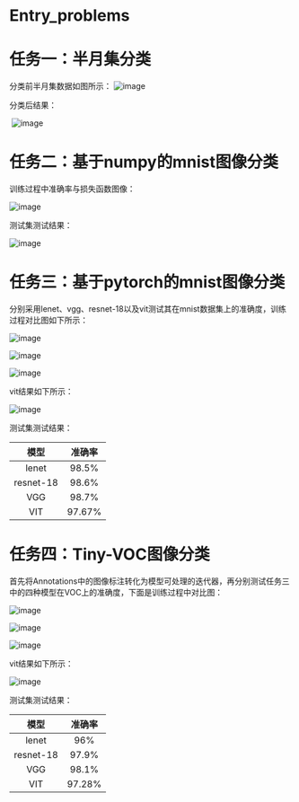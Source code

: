 # Entry_problems
# 任务一：半月集分类

分类前半月集数据如图所示：
![image](./pictures/half_moon_undivided.png)

分类后结果：

​	![image](./pictures/half_moon_boundary.png)

# 任务二：基于numpy的mnist图像分类

训练过程中准确率与损失函数图像：

![image](./pictures/mnist_np.png)

测试集测试结果：

![image](./pictures/mnist_np_accuracy.png)

# 任务三：基于pytorch的mnist图像分类

分别采用lenet、vgg、resnet-18以及vit测试其在mnist数据集上的准确度，训练过程对比图如下所示：

![image](./pictures/legend.png)

![image](./pictures/mnist_pytorch_accuracy.png)

![image](./pictures/mnist_pytorch_loss.png)

vit结果如下所示：

![image](./pictures/mnist_vit.png)

测试集测试结果：

|   模型    | 准确率 |
| :-------: | :----: |
|   lenet   | 98.5%  |
| resnet-18 | 98.6%  |
|    VGG    | 98.7%  |
|    VIT    | 97.67% |

# 任务四：Tiny-VOC图像分类

首先将Annotations中的图像标注转化为模型可处理的迭代器，再分别测试任务三中的四种模型在VOC上的准确度，下面是训练过程中对比图：

![image](./pictures/legend.png)

![image](./pictures/voc_accuracy.png)

![image](./pictures/voc_loss.png)

vit结果如下所示：

![image](./pictures/voc_vit.png)

测试集测试结果：

|   模型    | 准确率 |
| :-------: | :----: |
|   lenet   |  96%   |
| resnet-18 | 97.9%  |
|    VGG    | 98.1%  |
|    VIT    | 97.28% |
